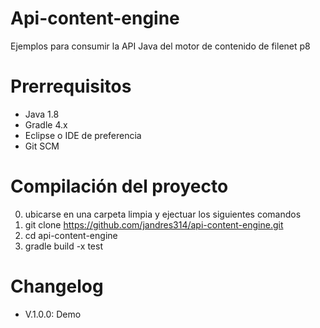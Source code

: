 # Api-content-engine
Ejemplos para consumir la API Java del motor de contenido de filenet p8

# Prerrequisitos
* Java 1.8
* Gradle 4.x
* Eclipse o IDE de preferencia
* Git SCM

# Compilación del proyecto
0. ubicarse en una carpeta limpia y ejectuar los siguientes comandos
1. git clone https://github.com/jandres314/api-content-engine.git
2. cd api-content-engine
3. gradle build -x test

# Changelog #
- V.1.0.0: Demo
